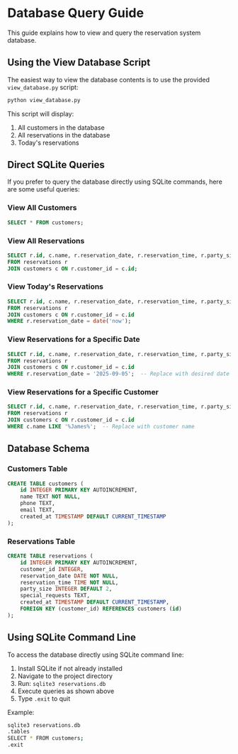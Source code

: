 # Database Query Guide

This guide explains how to view and query the reservation system database.

## Using the View Database Script

The easiest way to view the database contents is to use the provided `view_database.py` script:

```bash
python view_database.py
```

This script will display:
1. All customers in the database
2. All reservations in the database
3. Today's reservations

## Direct SQLite Queries

If you prefer to query the database directly using SQLite commands, here are some useful queries:

### View All Customers
```sql
SELECT * FROM customers;
```

### View All Reservations
```sql
SELECT r.id, c.name, r.reservation_date, r.reservation_time, r.party_size, r.special_requests
FROM reservations r
JOIN customers c ON r.customer_id = c.id;
```

### View Today's Reservations
```sql
SELECT r.id, c.name, r.reservation_date, r.reservation_time, r.party_size, r.special_requests
FROM reservations r
JOIN customers c ON r.customer_id = c.id
WHERE r.reservation_date = date('now');
```

### View Reservations for a Specific Date
```sql
SELECT r.id, c.name, r.reservation_date, r.reservation_time, r.party_size, r.special_requests
FROM reservations r
JOIN customers c ON r.customer_id = c.id
WHERE r.reservation_date = '2025-09-05';  -- Replace with desired date
```

### View Reservations for a Specific Customer
```sql
SELECT r.id, c.name, r.reservation_date, r.reservation_time, r.party_size, r.special_requests
FROM reservations r
JOIN customers c ON r.customer_id = c.id
WHERE c.name LIKE '%James%';  -- Replace with customer name
```

## Database Schema

### Customers Table
```sql
CREATE TABLE customers (
    id INTEGER PRIMARY KEY AUTOINCREMENT,
    name TEXT NOT NULL,
    phone TEXT,
    email TEXT,
    created_at TIMESTAMP DEFAULT CURRENT_TIMESTAMP
);
```

### Reservations Table
```sql
CREATE TABLE reservations (
    id INTEGER PRIMARY KEY AUTOINCREMENT,
    customer_id INTEGER,
    reservation_date DATE NOT NULL,
    reservation_time TIME NOT NULL,
    party_size INTEGER DEFAULT 2,
    special_requests TEXT,
    created_at TIMESTAMP DEFAULT CURRENT_TIMESTAMP,
    FOREIGN KEY (customer_id) REFERENCES customers (id)
);
```

## Using SQLite Command Line

To access the database directly using SQLite command line:

1. Install SQLite if not already installed
2. Navigate to the project directory
3. Run: `sqlite3 reservations.db`
4. Execute queries as shown above
5. Type `.exit` to quit

Example:
```bash
sqlite3 reservations.db
.tables
SELECT * FROM customers;
.exit